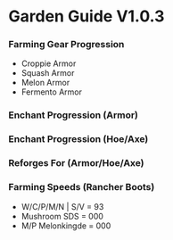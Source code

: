 # Garden Guide V1.0.3

### Farming Gear Progression
- Croppie Armor
- Squash Armor
- Melon Armor
- Fermento Armor

### Enchant Progression (Armor)

### Enchant Progression (Hoe/Axe)

### Reforges For (Armor/Hoe/Axe)

### Farming Speeds (Rancher Boots)

- W/C/P/M/N | S/V = 93
- Mushroom SDS = 000
- M/P Melonkingde = 000
